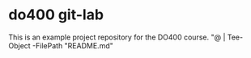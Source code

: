 # do400 git-lab
This is an example project repository for the DO400 course.
"@ | Tee-Object -FilePath "README.md"


